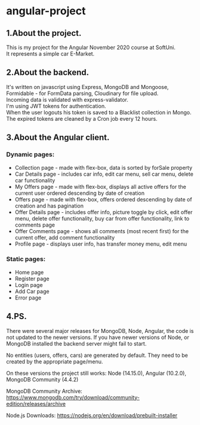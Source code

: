 # angular-project

## 1.About the project.  
This is my project for the Angular November 2020 course at SoftUni.  
It represents a simple car E-Market.  

## 2.About the backend.  
It's written on javascript using Express, MongoDB and Mongoose,  
Formidable - for FormData parsing, Cloudinary for file upload.  
Incoming data is validated with express-validator.  
I'm using JWT tokens for authentication.  
When the user logouts his token is saved to a Blacklist collection in Mongo.  
The expired tokens are cleaned by a Cron job every 12 hours.

## 3.About the Angular client.  
### Dynamic pages:  
- Collection page - made with flex-box, data is sorted by forSale property  
- Car Details page - includes car info, edit car menu, sell car menu, delete car functionality  
- My Offers page - made with flex-box, displays all active offers for the current user ordered descending by date of creation  
- Offers page - made with flex-box, offers ordered descending by date of creation and has pagination  
- Offer Details page - includes offer info, picture toggle by click, edit offer menu, delete offer functionality, buy car from offer functionality, link to comments page  
- Offer Comments page - shows all comments (most recent first) for the current offer, add comment functionality  
- Profile page - displays user info, has transfer money menu, edit menu  

### Static pages:  
- Home page  
- Register page  
- Login page  
- Add Car page  
- Error page  

## 4.PS.  
There were several major releases for MongoDB, Node, Angular,
the code is not updated to the newer versions. If you have newer versions of Node, or MongoDB
installed the backend server might fail to start.

No entities (users, offers, cars) are generated by default. They need to be created by the 
appropriate page/menu.

On these versions the project still works:
Node (14.15.0), 
Angular (10.2.0), 
MongoDB Community (4.4.2)

MongoDB Community Archive:
https://www.mongodb.com/try/download/community-edition/releases/archive

Node.js Downloads:
https://nodejs.org/en/download/prebuilt-installer
